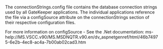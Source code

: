 The connectionStrings.config file contains the database connection strings used by
all GateKeeper applications.  The individual applications reference the file via
a configSource attribute on the connectionStrings section of their respective
configuration files.

For more information on configSource - See the .Net documentation:
ms-help://MS.VSCC.v90/MS.MSDNQTR.v90.en/dv_aspnetgenref/html/46b74975-6e2b-4ec8-ac4a-7b00ab02cad3.htm
